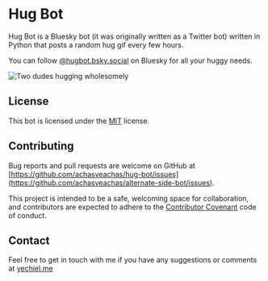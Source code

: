 # Hug Bot

Hug Bot is a Bluesky bot (it was originally written as a Twitter bot) written in Python that posts a random hug gif every few hours.

You can follow [@hugbot.bsky.social](https://bsky.app/profile/hugbot.bsky.social) on Bluesky for all your huggy needs.

![Two dudes hugging wholesomely](https://media1.giphy.com/media/xT1XGQve0LxCblDLr2/giphy.gif)

## License

This bot is licensed under the [MIT](/LICENSE) license.

## Contributing

Bug reports and pull requests are welcome on GitHub at [https://github.com/achasveachas/hug-bot/issues](https://github.com/achasveachas/alternate-side-bot/issues).

This project is intended to be a safe, welcoming space for collaboration, and contributors are expected to adhere to the [Contributor Covenant](http://contributor-covenant.org/) code of conduct.

## Contact

Feel free to get in touch with me if you have any suggestions or comments at [yechiel.me](http://yechiel.me)
